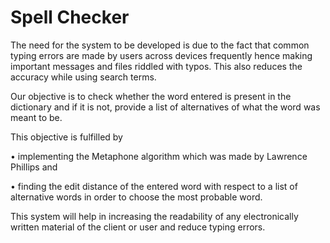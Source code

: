 # Spell Checker


The need for the system to be developed is due to the fact that common typing errors are made by users across devices frequently hence making important messages and files riddled with typos. This also reduces the accuracy while using search terms.

Our objective is to check whether the word entered is present in the dictionary and if it is not, provide a list of alternatives of what the word was meant to be.

This objective is fulfilled by 

•	implementing the Metaphone algorithm which was made by Lawrence Phillips and 

•	finding the edit distance of the entered word with respect to a list of alternative words in order to choose the most probable word.

This system will help in increasing the readability of any electronically written material of the client or user and reduce typing errors.

